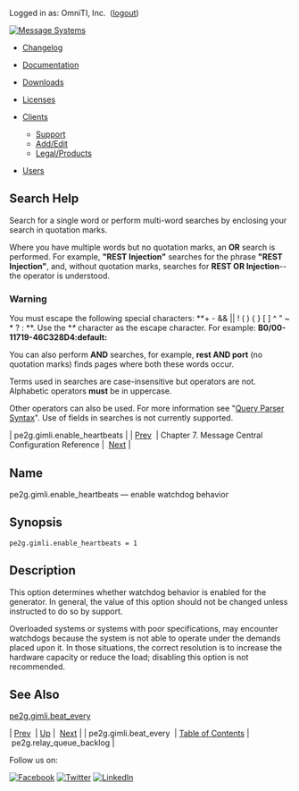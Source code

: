 Logged in as: OmniTI, Inc.  ([logout](https://support.messagesystems.com/logout.php))

[![Message Systems](https://support.messagesystems.com/images/ms-white205.png)](https://support.messagesystems.com/start.php) 

*   [Changelog](https://support.messagesystems.com/start.php?show=changelog)
*   [Documentation](https://support.messagesystems.com/docs/)
*   [Downloads](https://support.messagesystems.com/start.php)

*   [Licenses](https://support.messagesystems.com/license_summary.php)
*   <a href="">Clients</a>
    *   [Support](https://support.messagesystems.com/cs.php)
    *   [Add/Edit](https://support.messagesystems.com/edit_client.php)
    *   [Legal/Products](https://support.messagesystems.com/edit_products.php)
*   [Users](https://support.messagesystems.com/edit_customer.php)

## Search Help

Search for a single word or perform multi-word searches by enclosing your search in quotation marks.

Where you have multiple words but no quotation marks, an **OR** search is performed. For example, **"REST Injection"** searches for the phrase **"REST Injection"**, and, without quotation marks, searches for **REST OR Injection**--the operator is understood.

### Warning

You must escape the following special characters: **+ - && || ! ( ) { } [ ] ^ " ~ * ? : \**. Use the **\** character as the escape character. For example: **B0/00-11719-46C328D4\:default\:**

You can also perform **AND** searches, for example, **rest AND port** (no quotation marks) finds pages where both these words occur.

Terms used in searches are case-insensitive but operators are not. Alphabetic operators **must** be in uppercase.

Other operators can also be used. For more information see "[Query Parser Syntax](https://lucene.apache.org/core/old_versioned_docs/versions/3_0_0/queryparsersyntax.html)". Use of fields in searches is not currently supported.

| pe2g.gimli.enable_heartbeats |
| [Prev](conf.mcg.pe2.gimli.beat_every.php)  | Chapter 7. Message Central Configuration Reference |  [Next](conf.mcg.relay_queue_backlog.php) |

<a name="conf.mcg.pe2g.gimli.enable_heartbeats"></a>
## Name

pe2g.gimli.enable_heartbeats — enable watchdog behavior

## Synopsis

`pe2g.gimli.enable_heartbeats = 1`

<a name="idp1921280"></a>
## Description

This option determines whether watchdog behavior is enabled for the generator. In general, the value of this option should not be changed unless instructed to do so by support.

Overloaded systems or systems with poor specifications, may encounter watchdogs because the system is not able to operate under the demands placed upon it. In those situations, the correct resolution is to increase the hardware capacity or reduce the load; disabling this option is not recommended.

<a name="idp1924048"></a>
## See Also

[pe2g.gimli.beat_every](conf.mcg.pe2.gimli.beat_every.php "pe2g.gimli.beat_every")

| [Prev](conf.mcg.pe2.gimli.beat_every.php)  | [Up](mc.conf.php) |  [Next](conf.mcg.relay_queue_backlog.php) |
| pe2g.gimli.beat_every  | [Table of Contents](index.php) |  pe2g.relay_queue_backlog |

Follow us on:

[![Facebook](https://support.messagesystems.com/images/icon-facebook.png)](http://www.facebook.com/messagesystems) [![Twitter](https://support.messagesystems.com/images/icon-twitter.png)](http://twitter.com/#!/MessageSystems) [![LinkedIn](https://support.messagesystems.com/images/icon-linkedin.png)](http://www.linkedin.com/company/message-systems)